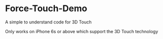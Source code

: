 # Force-Touch-Demo

A simple to understand code for 3D Touch

Only works on iPhone 6s or above which support the 3D Touch technology